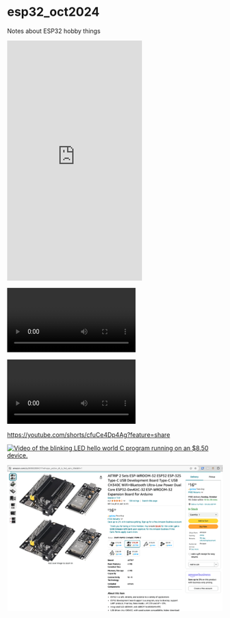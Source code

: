 # esp32_oct2024
Notes about ESP32 hobby things


<iframe width="315" height="560" src="https://www.youtube.com/embed/cfuCe4Dp4Ag" title="YouTube video player" frameborder="0" allow="accelerometer; autoplay; clipboard-write; encrypted-media; gyroscope; picture-in-picture; web-share" allowfullscreen ></iframe>


![Video of the blinking LED hello world C program running on an $8.50 device.](video.mp4)

<video src="https://github.com/payne/esp32_oct2024/raw/main/video.mp4" controls="controls" style="max-width: 730px;">
</video>

https://youtube.com/shorts/cfuCe4Dp4Ag?feature=share

[![Video of the blinking LED hello world C program running on an $8.50 device.](https://img.youtube.com/vi/fuCe4Dp4Ag/0.jpg)](https://www.youtube.com/watch?v=YOUTUBE_VIDEO_ID_HERE)

[![ESP32 Development Board](ESP32_dev.png)](https://www.amazon.com/dp/B0B82BBKCY)

